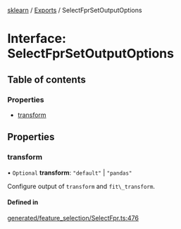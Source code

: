 [sklearn](../readme.md) / [Exports](../modules.md) / SelectFprSetOutputOptions

# Interface: SelectFprSetOutputOptions

## Table of contents

### Properties

- [transform](SelectFprSetOutputOptions.md#transform)

## Properties

### transform

• `Optional` **transform**: ``"default"`` \| ``"pandas"``

Configure output of `transform` and `fit\_transform`.

#### Defined in

[generated/feature_selection/SelectFpr.ts:476](https://github.com/transitive-bullshit/scikit-learn-ts/blob/367336a/packages/sklearn/src/generated/feature_selection/SelectFpr.ts#L476)
